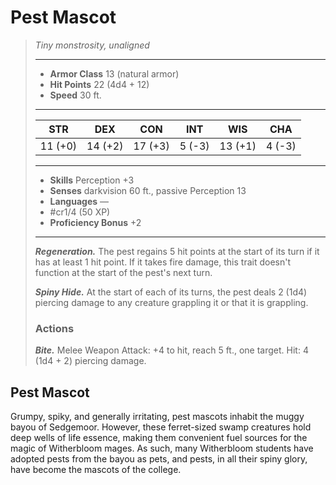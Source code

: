 # Pest Mascot
>*Tiny monstrosity, unaligned*
>___
>- **Armor Class** 13 (natural armor)
>- **Hit Points** 22 (4d4 + 12)
>- **Speed** 30 ft.
>___
>|STR|DEX|CON|INT|WIS|CHA|
>|:---:|:---:|:---:|:---:|:---:|:---:|
>|11 (+0)|14 (+2)|17 (+3)|5 (-3)|13 (+1)|4 (-3)|
>___
>- **Skills** Perception +3
>- **Senses** darkvision 60 ft., passive Perception 13
>- **Languages** —
>- #cr1/4 (50 XP)
>- **Proficiency Bonus** +2
>___
>***Regeneration.*** The pest regains 5 hit points at the start of its turn if it has at least 1 hit point. If it takes fire damage, this trait doesn't function at the start of the pest's next turn.  
>
>***Spiny Hide.*** At the start of each of its turns, the pest deals 2 (1d4) piercing damage to any creature grappling it or that it is grappling.  
>
>### Actions
>***Bite.*** Melee Weapon Attack: +4 to hit, reach 5 ft., one target. Hit: 4 (1d4 + 2) piercing damage.

## Pest Mascot

Grumpy, spiky, and generally irritating, pest mascots inhabit the muggy bayou of Sedgemoor. However, these ferret-sized swamp creatures hold deep wells of life essence, making them convenient fuel sources for the magic of Witherbloom mages. As such, many Witherbloom students have adopted pests from the bayou as pets, and pests, in all their spiny glory, have become the mascots of the college.